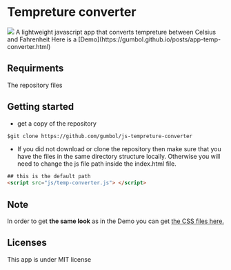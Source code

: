# Tempreture converter
 <img src="https://img.shields.io/badge/License-MIT-blue.svg">
A lightweight javascript app that converts tempreture between Celsius and Fahrenheit
Here is a [Demo](https://gumbol.github.io/posts/app-temp-converter.html)

## Requirments
The repository files

## Getting started
* get a copy of the repository
```html
$git clone https://github.com/gumbol/js-tempreture-converter
```
* If you did not download or clone the repository then make sure that you have the files in the same directory structure locally. Otherwise you will need to change the js file path inside the index.html file.

```html
## this is the default path
<script src="js/temp-converter.js"> </script>
```



## Note
In order to get **the same look** as in the Demo you can get [the CSS files here.](https://github.com/gumbol/gumbol.github.io/tree/master/styles)

## Licenses
This app is under MIT license


